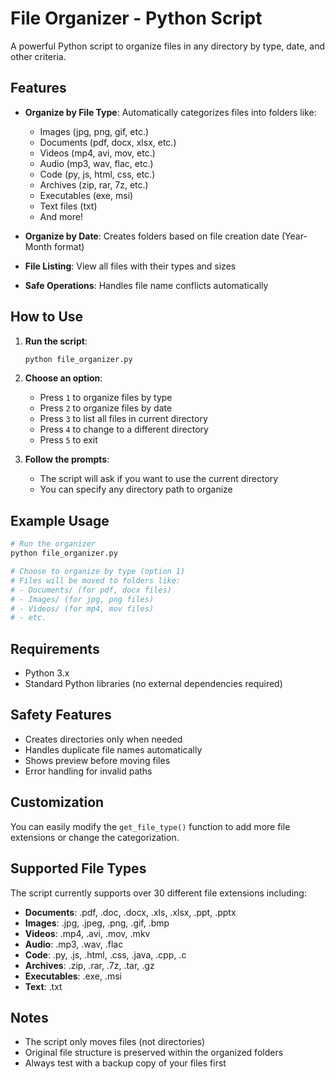 # File Organizer - Python Script

A powerful Python script to organize files in any directory by type, date, and other criteria.

## Features

- **Organize by File Type**: Automatically categorizes files into folders like:
  - Images (jpg, png, gif, etc.)
  - Documents (pdf, docx, xlsx, etc.)
  - Videos (mp4, avi, mov, etc.)
  - Audio (mp3, wav, flac, etc.)
  - Code (py, js, html, css, etc.)
  - Archives (zip, rar, 7z, etc.)
  - Executables (exe, msi)
  - Text files (txt)
  - And more!

- **Organize by Date**: Creates folders based on file creation date (Year-Month format)

- **File Listing**: View all files with their types and sizes

- **Safe Operations**: Handles file name conflicts automatically

## How to Use

1. **Run the script**:
   ```bash
   python file_organizer.py
   ```

2. **Choose an option**:
   - Press `1` to organize files by type
   - Press `2` to organize files by date
   - Press `3` to list all files in current directory
   - Press `4` to change to a different directory
   - Press `5` to exit

3. **Follow the prompts**:
   - The script will ask if you want to use the current directory
   - You can specify any directory path to organize

## Example Usage

```bash
# Run the organizer
python file_organizer.py

# Choose to organize by type (option 1)
# Files will be moved to folders like:
# - Documents/ (for pdf, docx files)
# - Images/ (for jpg, png files)
# - Videos/ (for mp4, mov files)
# - etc.
```

## Requirements

- Python 3.x
- Standard Python libraries (no external dependencies required)

## Safety Features

- Creates directories only when needed
- Handles duplicate file names automatically
- Shows preview before moving files
- Error handling for invalid paths

## Customization

You can easily modify the `get_file_type()` function to add more file extensions or change the categorization.

## Supported File Types

The script currently supports over 30 different file extensions including:
- **Documents**: .pdf, .doc, .docx, .xls, .xlsx, .ppt, .pptx
- **Images**: .jpg, .jpeg, .png, .gif, .bmp
- **Videos**: .mp4, .avi, .mov, .mkv
- **Audio**: .mp3, .wav, .flac
- **Code**: .py, .js, .html, .css, .java, .cpp, .c
- **Archives**: .zip, .rar, .7z, .tar, .gz
- **Executables**: .exe, .msi
- **Text**: .txt

## Notes

- The script only moves files (not directories)
- Original file structure is preserved within the organized folders
- Always test with a backup copy of your files first
